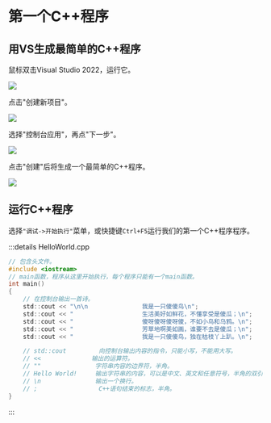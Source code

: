 # 第一个C++程序

## 用VS生成最简单的C++程序

鼠标双击Visual Studio 2022，运行它。

![](https://blogwnx-bucket.oss-cn-beijing.aliyuncs.com/img/image-20230325160351515.png)

点击"创建新项目"。

![](https://blogwnx-bucket.oss-cn-beijing.aliyuncs.com/img/image-20230325160359853.png)



选择"控制台应用"，再点"下一步"。

![](https://blogwnx-bucket.oss-cn-beijing.aliyuncs.com/img/image-20230325160408595.png)



点击"创建"后将生成一个最简单的C++程序。

![](https://blogwnx-bucket.oss-cn-beijing.aliyuncs.com/img/image-20230325160417922.png)



## 运行C++程序

选择`"调试->开始执行"`菜单，或快捷键`Ctrl+F5`运行我们的第一个C++程序程序。



:::details HelloWorld.cpp

```c
// 包含头文件。
#include <iostream>
// main函数，程序从这里开始执行，每个程序只能有一个main函数。
int main()
{
    // 在控制台输出一首诗。
    std::cout << "\n\n               我是一只傻傻鸟\n";
    std::cout << "                   生活美好如鲜花，不懂享受是傻瓜；\n";
    std::cout << "                   傻呀傻呀傻呀傻，不如小鸟和乌鸦。\n";
    std::cout << "                   芳草地啊美如画，谁要不去是傻瓜；\n";
	std::cout << "                   我是一只傻傻鸟，独在枯枝丫上趴。\n";

    // std::cout         向控制台输出内容的指令，只能小写，不能用大写。
    // <<              输出的运算符。
    // ""               字符串内容的边界符，半角。
    // Hello World!     输出字符串的内容，可以是中文、英文和任意符号，半角的双引号除外。
    // \n               输出一个换行。
    // ;                 C++语句结束的标志，半角。
}
```

:::

